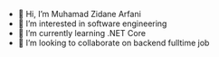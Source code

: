 - 👋 Hi, I’m Muhamad Zidane Arfani
- 👀 I’m interested in software engineering
- 🌱 I’m currently learning .NET Core
- 💞️ I’m looking to collaborate on backend fulltime job

